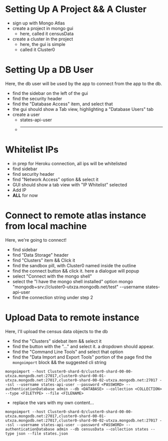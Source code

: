 
# Setting Up A Project && A Cluster
- sign up with Mongo Atlas
- create a project in mongo gui
  - here, called it censusData
- create a cluster in the project
  - here, the gui is simple
  - called it Cluster0

# Setting Up a DB User
Here, the db user will be used by the app to connect from the app to the db.  
- find the sidebar on the left of the gui
- find the security header
- find the "Database Access" item, and select that
- the gui should show a Tab view, highlighting a "Database Users" tab
- create a user
  - states-api-user
  - **********

# Whitelist IPs
- in prep for Heroku connection, all ips will be whitelisted
- find sidebar
- find security header
- find "Network Access" option && select it
- GUI should show a tab view with "IP Whitelist" selected
- Add IP
- **ALL** for now

# Connect to remote atlas instance from local machine
Here, we're going to connect!
- find sidebar
- find "Data Storage" header
- find "Clusters" item && Click it
- find the sandbox pill, with Cluster0 named inside the outline
- find the connect button && click it. here a dialogue will popup
- select "Connect with the mongo shell"
- select the "I have the mongo shell installed" option
mongo "mongodb+srv://cluster0-utxza.mongodb.net/test" --username states-api-user
- find the connection string under step 2

# Upload Data to remote instance
Here, I'll upload the census data objects to the db
- find the "Clusters" sidebat item && select it 
- find the button with the "..." and select it. a dropdown should appear.
- find the "Command Line Tools" and select that option
- find the "Data Import and Export Tools" portion of the page
find the ```mongoimport``` block && the suggested cli string
```
mongoimport --host Cluster0-shard-0/cluster0-shard-00-00-utxza.mongodb.net:27017,cluster0-shard-00-01-utxza.mongodb.net:27017,cluster0-shard-00-02-utxza.mongodb.net:27017 --ssl --username states-api-user --password <PASSWORD> --authenticationDatabase admin --db <DATABASE> --collection <COLLECTION> --type <FILETYPE> --file <FILENAME>
```
- replace the vars with my own content...
```
mongoimport --host Cluster0-shard-0/cluster0-shard-00-00-utxza.mongodb.net:27017,cluster0-shard-00-01-utxza.mongodb.net:27017,cluster0-shard-00-02-utxza.mongodb.net:27017 --ssl --username states-api-user --password <PASSWORD> --authenticationDatabase admin --db censusData --collection states --type json --file states.json
```